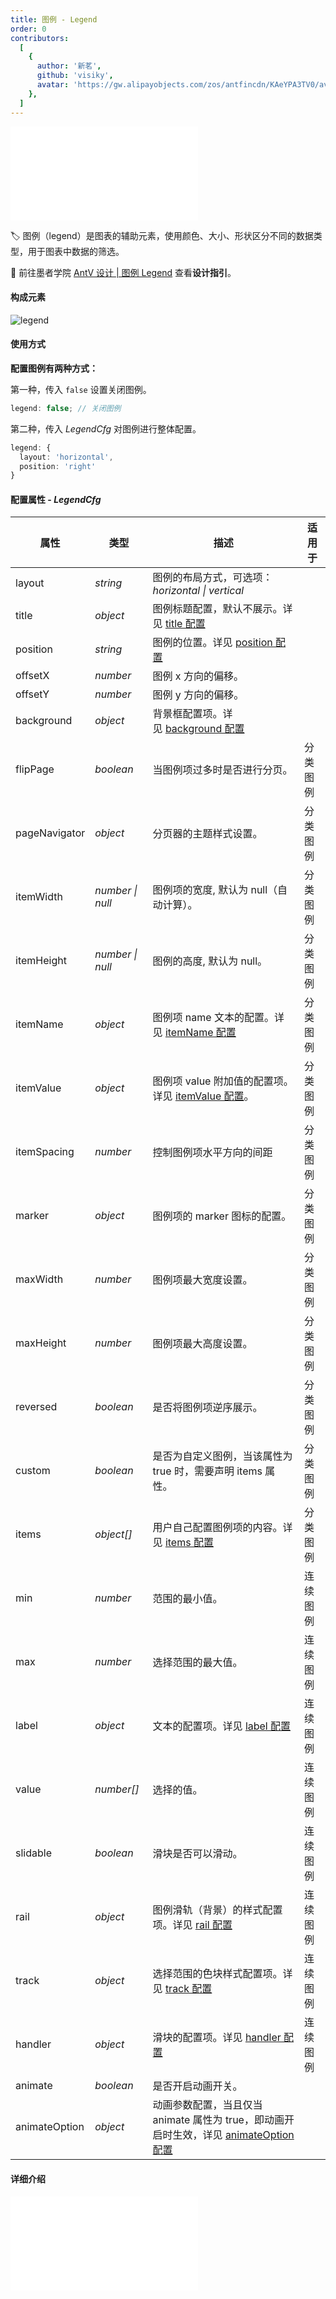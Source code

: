```yaml
---
title: 图例 - Legend
order: 0
contributors:
  [
    {
      author: '新茗',
      github: 'visiky',
      avatar: 'https://gw.alipayobjects.com/zos/antfincdn/KAeYPA3TV0/avatar.jpeg',
    },
  ]
---
```


<embed src="@/docs/styles/component.md"></embed>

🏷️ 图例（legend）是图表的辅助元素，使用颜色、大小、形状区分不同的数据类型，用于图表中数据的筛选。

🎨 前往墨者学院 [AntV 设计 | 图例 Legend](https://www.yuque.com/mo-college/vis-design/hcs9p2) 查看**设计指引**。 

#### 构成元素

![legend](https://gw.alipayobjects.com/zos/antfincdn/COyXvtsGrl/f5bb4c22-f16a-422e-bfee-a9b3d0a5b1b9.png)

#### 使用方式

<b>配置图例有两种方式：</b>

第一种，传入 `false` 设置关闭图例。

```ts
legend: false; // 关闭图例
```

第二种，传入 _LegendCfg_ 对图例进行整体配置。


```ts
legend: {
  layout: 'horizontal',
  position: 'right'
}
```

#### 配置属性 - _LegendCfg_

| 属性 | 类型 | 描述 | 适用于 |
| --- | --- |--- | --- |
| layout | _string_ |  图例的布局方式，可选项：_horizontal \| vertical_ |  |
| title | _object_ | 图例标题配置，默认不展示。详见 [title 配置](#title) |  |
| position | _string_ | 图例的位置。详见 [position 配置](#position) |  |
| offsetX | _number_ | 图例 x 方向的偏移。 |  |
| offsetY | _number_ | 图例 y 方向的偏移。 |  |
| background | _object_ | 背景框配置项。详见 [background 配置](#background) |  |
| flipPage | _boolean_ | 当图例项过多时是否进行分页。 | <tag color="green" text="分类图例">分类图例</tag> |
| pageNavigator | _object_ | 分页器的主题样式设置。 | <tag color="green" text="分类图例">分类图例</tag> |
| itemWidth | _number \| null_ | 图例项的宽度, 默认为 null（自动计算）。 | <tag color="green" text="分类图例">分类图例</tag> |
| itemHeight | _number \| null_ | 图例的高度, 默认为 null。 | <tag color="green" text="分类图例">分类图例</tag> |
| itemName | _object_ | 图例项 name 文本的配置。详见 [itemName 配置](#itemname) | <tag color="green" text="分类图例">分类图例</tag> |
| itemValue | _object_ | 图例项 value 附加值的配置项。详见 [itemValue 配置](#itemvalue)。 | <tag color="green" text="分类图例">分类图例</tag> |
| itemSpacing | _number_ | 控制图例项水平方向的间距 | <tag color="green" text="分类图例">分类图例</tag> |
| marker | _object_ | 图例项的 marker 图标的配置。 | <tag color="green" text="分类图例">分类图例</tag> |
| maxWidth | _number_ | 图例项最大宽度设置。 | <tag color="green" text="分类图例">分类图例</tag> |
| maxHeight | _number_ | 图例项最大高度设置。 | <tag color="green" text="分类图例">分类图例</tag> |
| reversed | _boolean_ | 是否将图例项逆序展示。 | <tag color="green" text="分类图例">分类图例</tag> |
| custom | _boolean_ | 是否为自定义图例，当该属性为 true 时，需要声明 items 属性。 |<tag color="green" text="分类图例">分类图例</tag> |
| items | _object[]_ | 用户自己配置图例项的内容。详见 [items 配置](#items) | <tag color="green" text="分类图例">分类图例</tag> |
| min | _number_ | 范围的最小值。 | <tag color="cyan" text="连续图例">连续图例</tag> |
| max | _number_ | 选择范围的最大值。 | <tag color="cyan" text="连续图例">连续图例</tag> |
| label | _object_ | 文本的配置项。详见 [label 配置](#label) | <tag color="cyan" text="连续图例">连续图例</tag> |
| value | _number[]_ | 选择的值。 | <tag color="cyan" text="连续图例">连续图例</tag> |
| slidable | _boolean_ | 滑块是否可以滑动。 | <tag color="cyan" text="连续图例">连续图例</tag> |
| rail | _object_ | 图例滑轨（背景）的样式配置项。详见 [rail 配置](#rail) | <tag color="cyan" text="连续图例">连续图例</tag> |
| track | _object_ | 选择范围的色块样式配置项。详见 [track 配置](#track) | <tag color="cyan" text="连续图例">连续图例</tag> |
| handler | _object_ | 滑块的配置项。详见 [handler 配置](#handler) | <tag color="cyan" text="连续图例">连续图例</tag> |
| animate | _boolean_ | 是否开启动画开关。 |  |
| animateOption | _object_ | 动画参数配置，当且仅当 animate 属性为 true，即动画开启时生效，详见 [animateOption 配置](#animateOption) |  |

<a name="fDpx7"></a>

#### 详细介绍

<embed src="@/docs/common/legend-cfg.zh.md"></embed>



